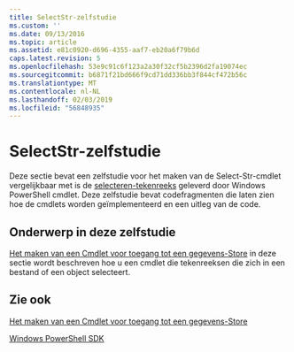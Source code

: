 ```yaml
---
title: SelectStr-zelfstudie
ms.custom: ''
ms.date: 09/13/2016
ms.topic: article
ms.assetid: e81c0920-d696-4355-aaf7-eb20a6f79b6d
caps.latest.revision: 5
ms.openlocfilehash: 53e9c91c6f123a2a30f32cf5b2396d2fa19074ec
ms.sourcegitcommit: b6871f21bd666f9cd71dd336bb3f844cf472b56c
ms.translationtype: MT
ms.contentlocale: nl-NL
ms.lasthandoff: 02/03/2019
ms.locfileid: "56848935"
---
```

# <a name="selectstr-tutorial"></a>SelectStr-zelfstudie

Deze sectie bevat een zelfstudie voor het maken van de Select-Str-cmdlet vergelijkbaar met is de [selecteren-tekenreeks](/powershell/module/microsoft.powershell.utility/select-string) geleverd door Windows PowerShell cmdlet. Deze zelfstudie bevat codefragmenten die laten zien hoe de cmdlets worden geïmplementeerd en een uitleg van de code.

## <a name="topic-in-this-tutorial"></a>Onderwerp in deze zelfstudie

[Het maken van een Cmdlet voor toegang tot een gegevens-Store](./creating-a-cmdlet-to-access-a-data-store.md) in deze sectie wordt beschreven hoe u een cmdlet die tekenreeksen die zich in een bestand of een object selecteert.

## <a name="see-also"></a>Zie ook

[Het maken van een Cmdlet voor toegang tot een gegevens-Store](./creating-a-cmdlet-to-access-a-data-store.md)

[Windows PowerShell SDK](../windows-powershell-reference.md)
